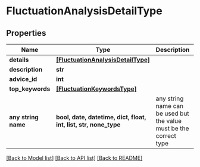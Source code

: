 # FluctuationAnalysisDetailType


## Properties
Name | Type | Description | Notes
------------ | ------------- | ------------- | -------------
**details** | [**[FluctuationAnalysisDetailType]**](FluctuationAnalysisDetailType.md) |  | [optional] 
**description** | **str** |  | [optional] 
**advice_id** | **int** |  | [optional] 
**top_keywords** | [**[FluctuationKeywordsType]**](FluctuationKeywordsType.md) |  | [optional] 
**any string name** | **bool, date, datetime, dict, float, int, list, str, none_type** | any string name can be used but the value must be the correct type | [optional]

[[Back to Model list]](../README.md#documentation-for-models) [[Back to API list]](../README.md#documentation-for-api-endpoints) [[Back to README]](../README.md)


